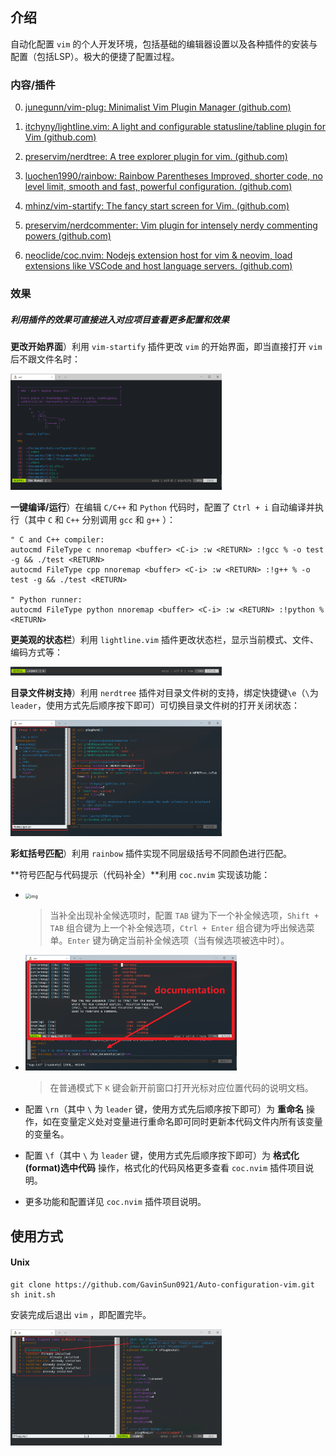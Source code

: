## 介绍

自动化配置 `vim` 的个人开发环境，包括基础的编辑器设置以及各种插件的安装与配置（包括LSP）。极大的便捷了配置过程。

### 内容/插件

0. [junegunn/vim-plug: Minimalist Vim Plugin Manager (github.com)](https://github.com/junegunn/vim-plug)

1. [itchyny/lightline.vim: A light and configurable statusline/tabline plugin for Vim (github.com)](https://github.com/itchyny/lightline.vim)
2. [preservim/nerdtree: A tree explorer plugin for vim. (github.com)](https://github.com/preservim/nerdtree)
3. [luochen1990/rainbow: Rainbow Parentheses Improved, shorter code, no level limit, smooth and fast, powerful configuration. (github.com)](https://github.com/luochen1990/rainbow)
4. [mhinz/vim-startify: The fancy start screen for Vim. (github.com)](https://github.com/mhinz/vim-startify)
5. [preservim/nerdcommenter: Vim plugin for intensely nerdy commenting powers (github.com)](https://github.com/preservim/nerdcommenter)
6. [neoclide/coc.nvim: Nodejs extension host for vim & neovim, load extensions like VSCode and host language servers. (github.com)](https://github.com/neoclide/coc.nvim)

### 效果

##### 利用插件的效果可直接进入对应项目查看更多配置和效果

**更改开始界面**）利用 `vim-startify` 插件更改 `vim` 的开始界面，即当直接打开 `vim` 后不跟文件名时：

<img src="img/startify.png" style="zoom: 33%;" />

**一键编译/运行**）在编辑 `C/C++` 和 `Python` 代码时，配置了 `Ctrl + i` 自动编译并执行（其中 `C` 和 `C++` 分别调用 `gcc` 和 `g++` ）：

```
" C and C++ compiler:
autocmd FileType c nnoremap <buffer> <C-i> :w <RETURN> :!gcc % -o test -g && ./test <RETURN>
autocmd FileType cpp nnoremap <buffer> <C-i> :w <RETURN> :!g++ % -o test -g && ./test <RETURN>

" Python runner:
autocmd FileType python nnoremap <buffer> <C-i> :w <RETURN> :!python % <RETURN>
```

**更美观的状态栏**）利用 `lightline.vim` 插件更改状态栏，显示当前模式、文件、编码方式等：

<img src="img/lightline.vim.png" style="zoom:33%;" />

**目录文件树支持**）利用 `nerdtree` 插件对目录文件树的支持，绑定快捷键`\e`（`\`为`leader`，使用方式先后顺序按下即可）可切换目录文件树的打开关闭状态：

<img src="img/nerdtree.png" style="zoom:33%;" />

**彩虹括号匹配**）利用 `rainbow` 插件实现不同层级括号不同颜色进行匹配。

**符号匹配与代码提示（代码补全）**利用 `coc.nvim` 实现该功能：

- <img src="https://user-images.githubusercontent.com/251450/55285193-400a9000-53b9-11e9-8cff-ffe4983c5947.gif" alt="img" style="zoom: 50%;" />

  > 当补全出现补全候选项时，配置 `TAB` 键为下一个补全候选项，`Shift + TAB` 组合键为上一个补全候选项，`Ctrl + Enter` 组合键为呼出候选菜单。`Enter` 键为确定当前补全候选项（当有候选项被选中时）。

- <img src="img\K-help.png" alt="K-help" style="zoom:33%;" />

  > 在普通模式下 `K` 键会新开前窗口打开光标对应位置代码的说明文档。

- 配置 `\rn`（其中 `\` 为 `leader` 键，使用方式先后顺序按下即可）为 **重命名** 操作，如在变量定义处对变量进行重命名即可同时更新本代码文件内所有该变量的变量名。

- 配置 `\f`（其中 `\` 为 `leader` 键，使用方式先后顺序按下即可）为 **格式化(format)选中代码** 操作，格式化的代码风格更多查看 `coc.nvim` 插件项目说明。

- 更多功能和配置详见 `coc.nvim` 插件项目说明。

## 使用方式

#### Unix

```shell
git clone https://github.com/GavinSun0921/Auto-configuration-vim.git
sh init.sh
```

安装完成后退出 `vim` ，即配置完毕。

<img src="img/PlugInstallStatus.png" style="zoom:33%;" />

